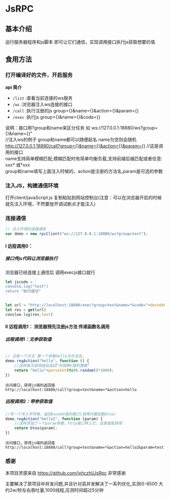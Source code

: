 # JsRPC

## 基本介绍

运行服务器程序和js脚本 即可让它们通信，实现调用接口执行js获取想要的值

## 食用方法

### 打开编译好的文件，开启服务

**api 简介**

- `/list` :查看当前连接的ws服务
- `/ws`  :浏览器注入ws连接的接口
- `/call` :执行注册的js  group={}&name={}&action={}&param={}
- `/exec` :执行js group={}&name={}&code={}

说明：接口用?group和name来区分任务 如 ws://127.0.0.1:18880/ws?group={}&name={}"  
//注入ws的例子 group和name都可以随便起名 name为空则会随机  
http://127.0.0.1:18880/call?group={}&name={}&action={}&param={} //这是调用的接口  
name支持简单模糊匹配,模糊匹配时有简单均衡负载,支持前缀后缀匹配或者任意: xxx* 或*xxx  
group和name填写上面注入时候的，action是注册的方法名,param是可选的参数  

### 注入JS，构建通信环境

打开client/javaScript.js 复制粘贴到网站控制台(注意：可以在浏览器开启的时候就先注入环境，不然要放开调试断点才能注入)

### 连接通信

```js
// 注入环境后连接通信
var demo = new rpcClient("ws://127.0.0.1:18880/ws?group=test");
```

#### I 远程调用0：

##### 接口传js代码让浏览器执行

浏览器已经连接上通信后 调用execjs接口就行

```js
let jscode = `
console.log("test")
return "执行成功"
`

let url = "http://localhost:18880/exec?group=test&name=*&code="+decodeURIComponent(jscode)
let res = get(url)
consloe.log(res.text)
```

#### Ⅱ 远程调用1： 浏览器预先注册js方法 传递函数名调用

##### 远程调用1：无参获取值

```js

// 注册一个方法 第一个参数hello为方法名，
demo.regAction("hello", function () {
    //这样每次调用就会返回“好困啊+随机整数”
    return "hello"+parseInt(Math.random()*1000);
})
```

    访问接口，获得js端的返回值
    http://localhost:18880/call?group=test&name=*&action=hello

##### 远程调用2：带参获取值

```js
//写一个传入字符串，返回base64值的接口(调用内置函数btoa)
demo.regAction("hello2", function (param) {
    //这样添加了一个param参数，http接口带上它，这里就能获得
    return btoa(param);
})
```
    访问接口，获得js端的返回值
    http://localhost:18880/call?group=test&name=*&action=hello2&param=test

### 感谢

本项目灵感来自 https://github.com/jxhczhl/JsRpc 非常感谢

主要解决了原项目中并发问题,并且针对高并发解决了一系列优化,实测i5-8500 大约2w/秒左右吞吐量,1000线程,压测时间超过5分钟
